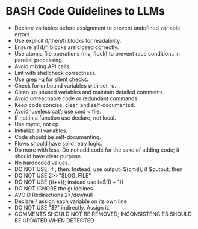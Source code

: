 # BASH Code Guidelines to LLMs

- Declare variables before assignment to prevent undefined variable errors.
- Use explicit if/then/fi blocks for readability.
- Ensure all if/fi blocks are closed correctly.
- Use atomic file operations (mv, flock) to prevent race conditions in parallel processing.
- Avoid mixing API calls.
- Lint with shellcheck correctness.
- Use grep -q for silent checks.
- Check for unbound variables with set -u.
- Clean up unused variables and maintain detailed comments.
- Avoid unreachable code or redundant commands.
- Keep code concise, clear, and self-documented.
- Avoid 'useless cat'; use cmd < file.
- If not in a function use declare, not local.
- Use rsync, not cp.
- Initialize all variables.
- Code should be self-documenting.
- Flows should have solid retry logic.
- Do more with less. Do not add code for the sake of adding code; it should have clear purpose.
- No hardcoded values.
- DO NOT USE: if <cmd>; then. Instead, use output=\$(cmd); if \$output; then
- DO NOT USE 2>>"\$LOG_FILE"
- DO NOT USE ((i++)); instead use i=\$((i + 1))
- DO NOT IGNORE the guidelines
- AVOID Redirections 2>/dev/null
- Declare / assign each variable on its own line
- DO NOT USE "\$?" indirectly. Assign it.
- COMMENTS SHOULD NOT BE REMOVED; INCONSISTENCIES SHOULD BE UPDATED WHEN DETECTED

